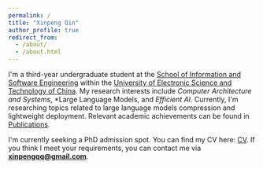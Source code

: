 ```yaml
---
permalink: /
title: "Xinpeng Qin"
author_profile: true
redirect_from: 
  - /about/
  - /about.html
---
```


I'm a third-year undergraduate student at the [School of Information and Software Engineering](https://sise.uestc.edu.cn/) within the [University of Electronic Science and Technology of China](https://www.uestc.edu.cn/). My research interests include *Computer Architecture and Systems*, *Large Language Models, and *Efficient AI*. Currently, I'm researching topics related to large language models compression and lightweight deployment. Relevant academic achievements can be found in [Publications](publications).

I'm currently seeking a PhD admission spot. You can find my CV here: [CV](cv). If you think I meet your requirements, you can contact me via **xinpengqq@gmail.com**. 

